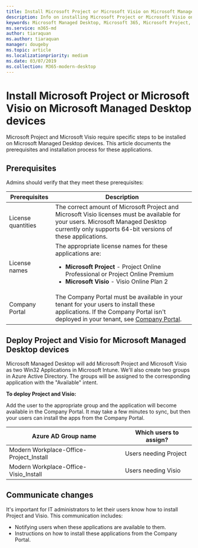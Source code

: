 ```yaml
---
title: Install Microsoft Project or Microsoft Visio on Microsoft Managed Desktop devices 
description: Info on installing Microsoft Project or Microsoft Visio on Microsoft Managed Desktop devices 
keywords: Microsoft Managed Desktop, Microsoft 365, Microsoft Project, Microsoft Visio
ms.service: m365-md
author: tiaraquan
ms.author: tiaraquan
manager: dougeby
ms.topic: article
ms.localizationpriority: medium
ms.date: 03/07/2019
ms.collection: M365-modern-desktop
---
```


# Install Microsoft Project or Microsoft Visio on Microsoft Managed Desktop devices

Microsoft Project and Microsoft Visio require specific steps to be installed on Microsoft Managed Desktop devices. This article documents the prerequisites and installation process for these applications.

## Prerequisites

Admins should verify that they meet these prerequisites:

| Prerequisites | Description |
| ------ | ------ |
| License quantities | The correct amount of Microsoft Project and Microsoft Visio licenses must be available for your users. Microsoft Managed Desktop currently only supports 64-bit versions of these applications. |
| License names | The appropriate license names for these applications are: <ul><li>**Microsoft Project** - Project Online Professional or Project Online Premium</li><li>**Microsoft Visio** - Visio Online Plan 2</li><ul> |
| Company Portal | The Company Portal must be available in your tenant for your users to install these applications. If the Company Portal isn't deployed in your tenant, see [Company Portal](../prepare/company-portal.md). |

## Deploy Project and Visio for Microsoft Managed Desktop devices

Microsoft Managed Desktop will add Microsoft Project and Microsoft Visio as two Win32 Applications in Microsoft Intune. We'll also create two groups in Azure Active Directory. The groups will be assigned to the corresponding application with the "Available" intent.

**To deploy Project and Visio:**

Add the user to the appropriate group and the application will become available in the Company Portal. It may take a few minutes to sync, but then your users can install the apps from the Company Portal.

| Azure AD Group name | Which users to assign? |
| ----- | ----- |
| Modern Workplace-Office-Project_Install | Users needing Project |
| Modern Workplace-Office-Visio_Install | Users needing Visio |

## Communicate changes

It's important for IT administrators to let their users know how to install Project and Visio. This communication includes:

- Notifying users when these applications are available to them.
- Instructions on how to install these applications from the Company Portal.
